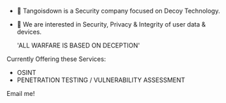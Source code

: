 - 👋 Tangoisdown
is a Security company focused on Decoy Technology. 
- 👀 We are interested in Security, Privacy & Integrity of user data & devices.



   'ALL WARFARE IS BASED ON DECEPTION'



Currently Offering these Services:
- OSINT
- PENETRATION TESTING / VULNERABILITY ASSESSMENT 

Email me!




<!---
TangoisdownHQ/TangoisdownHQ is a ✨ special ✨ repository because its `README.md` (this file) appears on your GitHub profile.
You can click the Preview link to take a look at your changes.
--->
